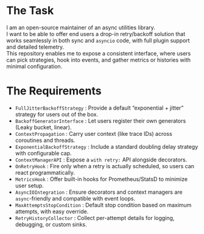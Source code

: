 # The Task

I am an open-source maintainer of an async utilities library.  
I want to be able to offer end users a drop-in retry/backoff solution that works seamlessly in both sync and `asyncio` code, with full plugin support and detailed telemetry.  
This repository enables me to expose a consistent interface, where users can pick strategies, hook into events, and gather metrics or histories with minimal configuration.

# The Requirements

* `FullJitterBackoffStrategy`  : Provide a default “exponential + jitter” strategy for users out of the box.
* `BackoffGeneratorInterface`   : Let users register their own generators (Leaky bucket, linear).
* `ContextPropagation`          : Carry user context (like trace IDs) across coroutines and threads.
* `ExponentialBackoffStrategy`  : Include a standard doubling delay strategy with configurable cap.
* `ContextManagerAPI`           : Expose a `with retry:` API alongside decorators.
* `OnRetryHook`                 : Fire only when a retry is actually scheduled, so users can react programmatically.
* `MetricsHook`                 : Offer built-in hooks for Prometheus/StatsD to minimize user setup.
* `AsyncIOIntegration`          : Ensure decorators and context managers are `async`-friendly and compatible with event loops.
* `MaxAttemptsStopCondition`    : Default stop condition based on maximum attempts, with easy override.
* `RetryHistoryCollector`       : Collect per-attempt details for logging, debugging, or custom sinks.
